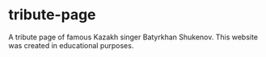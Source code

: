 # tribute-page
A tribute page of famous Kazakh singer Batyrkhan Shukenov. This website was created in educational purposes.

